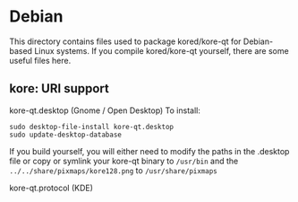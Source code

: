 
Debian
====================
This directory contains files used to package kored/kore-qt
for Debian-based Linux systems. If you compile kored/kore-qt yourself, there are some useful files here.

## kore: URI support ##


kore-qt.desktop  (Gnome / Open Desktop)
To install:

	sudo desktop-file-install kore-qt.desktop
	sudo update-desktop-database

If you build yourself, you will either need to modify the paths in
the .desktop file or copy or symlink your kore-qt binary to `/usr/bin`
and the `../../share/pixmaps/kore128.png` to `/usr/share/pixmaps`

kore-qt.protocol (KDE)

